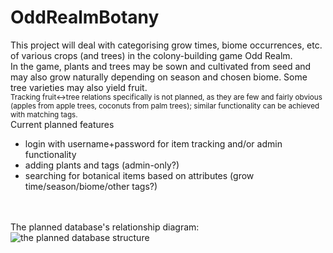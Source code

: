 # OddRealmBotany

This project will deal with categorising grow times, biome occurrences, etc. of various crops (and trees) in the colony-building game Odd Realm. 
<br>
In the game, plants and trees may be sown and cultivated from seed and may also grow naturally depending on season and chosen biome. Some tree varieties may also yield fruit.
<br>
<sub>Tracking fruit<->tree relations specifically is not planned, as they are few and fairly obvious (apples from apple trees, coconuts from palm trees); similar functionality can be achieved with matching tags.</sub>
<br>
Current planned features<ul>
  <li>login with username+password for item tracking and/or admin functionality</li>
  <li>adding plants and tags (admin-only?)</li>
  <li>searching for botanical items based on attributes (grow time/season/biome/other tags?)</li>
</ul>
<br><br>
The planned database's relationship diagram:
<br>
<img src="https://i.imgur.com/r11WgQM.png" alt="the planned database structure">
